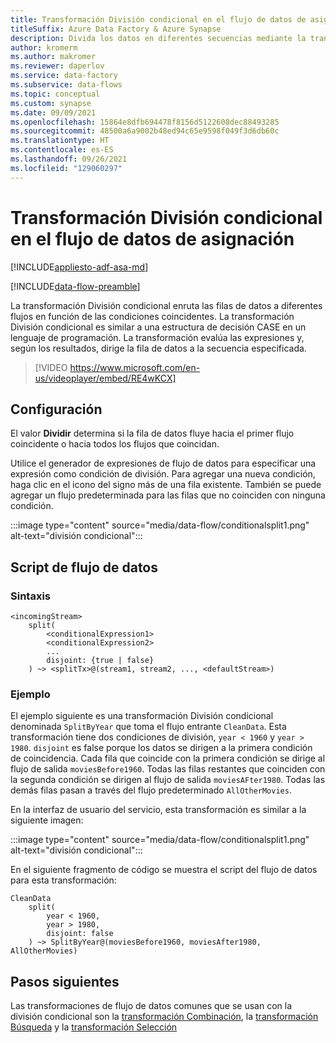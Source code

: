 ```yaml
---
title: Transformación División condicional en el flujo de datos de asignación
titleSuffix: Azure Data Factory & Azure Synapse
description: Divida los datos en diferentes secuencias mediante la transformación División condicional en un flujo de datos de asignación de Azure Data Factory o Synapse Analytics.
author: kromerm
ms.author: makromer
ms.reviewer: daperlov
ms.service: data-factory
ms.subservice: data-flows
ms.topic: conceptual
ms.custom: synapse
ms.date: 09/09/2021
ms.openlocfilehash: 15864e8dfb694478f8156d5122608dec88493285
ms.sourcegitcommit: 48500a6a9002b48ed94c65e9598f049f3d6db60c
ms.translationtype: HT
ms.contentlocale: es-ES
ms.lasthandoff: 09/26/2021
ms.locfileid: "129060297"
---
```

# <a name="conditional-split-transformation-in-mapping-data-flow"></a>Transformación División condicional en el flujo de datos de asignación

[!INCLUDE[appliesto-adf-asa-md](includes/appliesto-adf-asa-md.md)]

[!INCLUDE[data-flow-preamble](includes/data-flow-preamble.md)]

La transformación División condicional enruta las filas de datos a diferentes flujos en función de las condiciones coincidentes. La transformación División condicional es similar a una estructura de decisión CASE en un lenguaje de programación. La transformación evalúa las expresiones y, según los resultados, dirige la fila de datos a la secuencia especificada.

> [!VIDEO https://www.microsoft.com/en-us/videoplayer/embed/RE4wKCX]

## <a name="configuration"></a>Configuración

El valor **Dividir** determina si la fila de datos fluye hacia el primer flujo coincidente o hacia todos los flujos que coincidan.

Utilice el generador de expresiones de flujo de datos para especificar una expresión como condición de división. Para agregar una nueva condición, haga clic en el icono del signo más de una fila existente. También se puede agregar un flujo predeterminada para las filas que no coinciden con ninguna condición.

:::image type="content" source="media/data-flow/conditionalsplit1.png" alt-text="división condicional":::

## <a name="data-flow-script"></a>Script de flujo de datos

### <a name="syntax"></a>Sintaxis

```
<incomingStream>
    split(
        <conditionalExpression1>
        <conditionalExpression2>
        ...
        disjoint: {true | false}
    ) ~> <splitTx>@(stream1, stream2, ..., <defaultStream>)
```

### <a name="example"></a>Ejemplo

El ejemplo siguiente es una transformación División condicional denominada `SplitByYear` que toma el flujo entrante `CleanData`. Esta transformación tiene dos condiciones de división, `year < 1960` y `year > 1980`. `disjoint` es false porque los datos se dirigen a la primera condición de coincidencia. Cada fila que coincide con la primera condición se dirige al flujo de salida `moviesBefore1960`. Todas las filas restantes que coinciden con la segunda condición se dirigen al flujo de salida `moviesAFter1980`. Todas las demás filas pasan a través del flujo predeterminado `AllOtherMovies`.

En la interfaz de usuario del servicio, esta transformación es similar a la siguiente imagen:

:::image type="content" source="media/data-flow/conditionalsplit1.png" alt-text="división condicional":::

En el siguiente fragmento de código se muestra el script del flujo de datos para esta transformación:

```
CleanData
    split(
        year < 1960,
        year > 1980,
        disjoint: false
    ) ~> SplitByYear@(moviesBefore1960, moviesAfter1980, AllOtherMovies)
```

## <a name="next-steps"></a>Pasos siguientes

Las transformaciones de flujo de datos comunes que se usan con la división condicional son la [transformación Combinación](data-flow-join.md), la [transformación Búsqueda](data-flow-lookup.md) y la [transformación Selección](data-flow-select.md)
